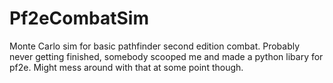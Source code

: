 # Pf2eCombatSim
Monte Carlo sim for basic pathfinder second edition combat. Probably never getting finished, somebody scooped me and made a python libary for pf2e. Might mess around with that at some point though.
